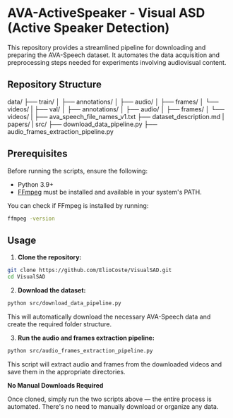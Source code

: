 # AVA-ActiveSpeaker - Visual ASD (Active Speaker Detection)

This repository provides a streamlined pipeline for downloading and preparing the AVA-Speech dataset.
It automates the data acquisition and preprocessing steps needed for experiments involving audiovisual content.

## Repository Structure

data/
├── train/
│ ├── annotations/
│ ├── audio/
│ ├── frames/
│ └── videos/
|
├── val/
│ ├── annotations/
│ ├── audio/
│ ├── frames/
│ └── videos/
|
├── ava_speech_file_names_v1.txt
├── dataset_description.md
|
papers/
|
src/
├── download_data_pipeline.py
├── audio_frames_extraction_pipeline.py


## Prerequisites

Before running the scripts, ensure the following:

- Python 3.9+
- [FFmpeg](https://ffmpeg.org/) must be installed and available in your system's PATH.

You can check if FFmpeg is installed by running:

```bash
ffmpeg -version
```

## Usage

1. **Clone the repository:**

```bash
git clone https://github.com/ElioCoste/VisualSAD.git
cd VisualSAD
```
2. **Download the dataset:**

```bash
python src/download_data_pipeline.py
```
This will automatically download the necessary AVA-Speech data and create the required folder structure.

3. **Run the audio and frames extraction pipeline:**

```bash
python src/audio_frames_extraction_pipeline.py
```
This script will extract audio and frames from the downloaded videos and save them in the appropriate directories.

**No Manual Downloads Required**

Once cloned, simply run the two scripts above — the entire process is automated. There's no need to manually download or organize any data.
